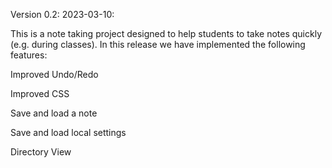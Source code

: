 Version 0.2: 2023-03-10:

This is a note taking project designed to help students to take notes quickly (e.g. during classes). In this release we have implemented the following features:

Improved Undo/Redo

Improved CSS

Save and load a note

Save and load local settings

Directory View

